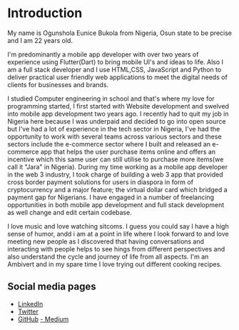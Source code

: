 # Introduction

My name is Ogunshola Eunice Bukola from Nigeria, Osun state to be precise and I am 22 years old. 


I'm predominantly a mobile app developer with over two years of experience using Flutter(Dart) to bring mobile UI's and ideas to life. Also I am a full stack developer and I use HTML,CSS, JavaScript and Python to deliver practical user friendly web applications to meet the digital needs of clients for businesses and brands. 


I studied Computer engineering in school and that's where my love for programming started, I first started with Website development and swelved into mobile app development two years ago. I recently had to quit my job in Nigeria here because I was underpaid and decided to go into open source but I've had a lot of experience in the tech sector in Nigeria, I've had the opportunity to work with several teams across various sectors and these sectors include the e-commerce sector where I built and released an e-commerce app that helps the user purchase items online and offers an incentive which this same user can still utilise to purchase more items(we call it "Jara" in Nigeria). During my time working as a mobile app developer in the web 3 industry, I took charge of building a web 3 app that provided cross border payment solutions for users in diaspora in form of cryptocurrency and a major feature; the virtual dollar card which bridged a payment gap for Nigerians. I have engaged in a number of freelancing opportunities in both mobile app development and full stack development as well change and edit certain codebase. 


I love music and love watching sitcoms. I guess you could say I have a high sense of humor, andd i am at a point in life where I look forward to and love meeting new people as I discovered that having conversations and interacting with people helps to see hings from different perspectives and also understand the cycle and journey of life from all aspects. I'm an Ambivert and in my spare time I love trying out different cooking recipes. 

## Social media pages
- [LinkedIn](https://www.linkedin.com/in/bukola-eunice-44848320b)
- [Twitter](https://twitter.com/bukky_oe?t=V5AVrYFZkUEa9MEMj8OWYg&s=09)
- [GitHub](https://github.com/bukky-eo)
[- Medium](https://medium.com/@thedweebspeaks)
